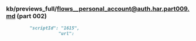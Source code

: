 ### kb/previews_full/flows__personal_account@auth.har.part009.md (part 002)

```md
         "scriptId": "1615",
                    "url":
```

```
